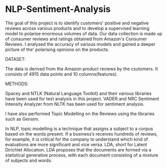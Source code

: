 # NLP-Sentiment-Analysis
The goal of this project is to identify customers' positive and negative reviews across various products and to develop a supervised learning model to polarise enormous volumes of data. Our data collection is made up of consumer reviews and ratings obtained from Amazon's Consumer Reviews. I analysed the accuracy of various models and gained a deeper picture of the' polarising opinions on the products.

DATASET:

The data is derived from the Amazon product reviews by the csutomers. It consists of 4915 data points and 10 columns(features).

METHODS:

Spacey and NTLK (Natural Language Toolkit) and their various libraries have been used for text analysis in this project. VADER and NRC Sentiment Intensity Analyzer from NLTK has been used for sentiment analysis.

I have also performed Topic Modelling on the Reviews using the libraries such as Gensim.

In NLP, topic modelling is a technique that assigns a subject to a corpus based on the words present. If a business’s receives hundreds of reviews, for example, it is critical for the company to understand which kind of evaluations are more significant and vice versa.
LDA, short for Latent Dirichlet Allocation. LDA proposes that the documents are formed via a statistical generative process, with each document consisting of a mixture of subjects and words. 

